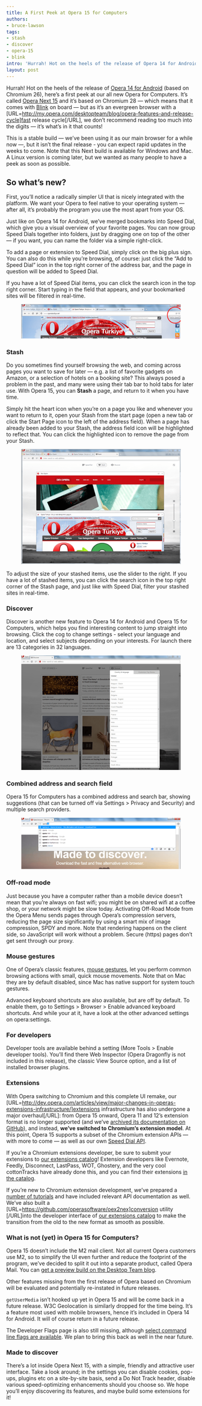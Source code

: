 ```yaml
---
title: A First Peek at Opera 15 for Computers
authors:
- bruce-lawson
tags:
- stash
- discover
- opera-15
- blink
intro: 'Hurrah! Hot on the heels of the release of Opera 14 for Android (based on Chromium 26), here’s a first peek at our all new Opera for Computers. It’s called Opera Next 15 and it’s based on Chromium 28 — which means that it comes with Blink on board — but as it’s an evergreen browser with a fast release cycle, we don’t recommend reading too much into the digits — it’s what’s in it that counts!'
layout: post
---
```


Hurrah! Hot on the heels of the release of [Opera 14 for Android][1] (based on Chromium 26), here’s a first peek at our all new Opera for Computers. It’s called [Opera Next 15][2] and it’s based on Chromium 28 — which means that it comes with [Blink][3] on board — but as it’s an evergreen browser with a [URL=http://my.opera.com/desktopteam/blog/opera-features-and-release-cycle]fast release cycle[/URL], we don’t recommend reading too much into the digits — it’s what’s in it that counts!

[1]: /blog/opera-14-for-android-is-out
[2]: http://www.opera.com/next/
[3]: http://www.chromium.org/blink

This is a stable build — we’ve been using it as our main browser for a while now —, but it isn’t the final release - you can expect rapid updates in the weeks to come. Note that this Next build is available for Windows and Mac. A Linux version is coming later, but we wanted as many people to have a peek as soon as possible.

## So what’s new?

First, you’ll notice a radically simpler UI that is nicely integrated with the platform. We want your Opera to feel native to your operating system — after all, it’s probably the program you use the most apart from your OS.

Just like on Opera 14 for Android, we’ve merged bookmarks into Speed Dial, which give you a visual overview of your favorite pages. You can now group Speed Dials together into folders, just by dragging one on top of the other — if you want, you can name the folder via a simple right-click.

To add a page or extension to Speed Dial, simply click on the big plus sign. You can also do this while you’re browsing, of course: just click the “Add to Speed Dial” icon in the top right corner of the address bar, and the page in question will be added to Speed Dial.

If you have a lot of Speed Dial items, you can click the search icon in the top right corner. Start typing in the field that appears, and your bookmarked sites will be filtered in real-time.

<figure>
	<img src="/blog/a-first-peek-at-opera-15-for-computers/add-to-speed-dial.png">
</figure>

### Stash

Do you sometimes find yourself browsing the web, and coming across pages you want to save for later — e.g. a list of favorite gadgets on Amazon, or a selection of hotels on a booking site? This always posed a problem in the past, and many were using their tab bar to hold tabs for later use. With Opera 15, you can **Stash** a page, and return to it when you have time.

Simply hit the heart icon when you’re on a page you like and whenever you want to return to it, open your Stash from the start page (open a new tab or click the Start Page icon to the left of the address field). When a page has already been added to your Stash, the address field icon will be highlighted to reflect that. You can click the highlighted icon to remove the page from your Stash.

<figure>
	<img src="/blog/a-first-peek-at-opera-15-for-computers/stash.png">
</figure>

To adjust the size of your stashed items, use the slider to the right. If you have a lot of stashed items, you can click the search icon in the top right corner of the Stash page, and just like with Speed Dial, filter your stashed sites in real-time.

### Discover

Discover is another new feature to Opera 14 for Android and Opera 15 for Computers, which helps you find interesting content to jump straight into browsing. Click the cog to change settings - select your language and location, and select subjects depending on your interests. For launch there are 13 categories in 32 languages.

<figure>
	<img src="/blog/a-first-peek-at-opera-15-for-computers/discover.png">
</figure>

### Combined address and search field

Opera 15 for Computers has a combined address and search bar, showing suggestions (that can be turned off via Settings > Privacy and Security) and multiple search providers.

<figure>
	<img src="/blog/a-first-peek-at-opera-15-for-computers/smartbox.png">
</figure>

### Off-road mode

Just because you have a computer rather than a mobile device doesn’t mean that you’re always on fast wifi; you might be on shared wifi at a coffee shop, or your network might be slow today. Activating Off-Road Mode from the Opera Menu sends pages through Opera’s compression servers, reducing the page size significantly by using a smart mix of image compression, SPDY and more. Note that rendering happens on the client side, so JavaScript will work without a problem. Secure (https) pages don’t get sent through our proxy.

### Mouse gestures

One of Opera’s classic features, [mouse gestures][4], let you perform common browsing actions with small, quick mouse movements. Note that on Mac they are by default disabled, since Mac has native support for system touch gestures.

[4]: http://www.opera.com/help/tutorials/gestures/

Advanced keyboard shortcuts are also available, but are off by default. To enable them, go to Settings > Browser > Enable advanced keyboard shortcuts. And while your at it, have a look at the other advanced settings on opera:settings.

### For developers

Developer tools are available behind a setting (More Tools > Enable developer tools). You’ll find there Web Inspector (Opera Dragonfly is not included in this release), the classic View Source option, and a list of installed browser plugins.

### Extensions

With Opera switching to Chromium and this complete UI remake, our [URL=http://dev.opera.com/articles/view/major-changes-in-operas-extensions-infrastructure/]extensions infrastructure has also undergone a major overhaul[/URL]: from Opera 15 onward, Opera 11 and 12’s extension format is no longer supported (and we’ve [archived its documentation on GitHub][5]), and instead, **we’ve switched to Chromium’s extension model**. At this point, Opera 15 supports a subset of the Chromium extension APIs — with more to come — as well as our own [Speed Dial API][6].

[5]: https://github.com/operasoftware/operaextensions.js/tree/master/docs
[6]: http://dev.opera.com/extension-docs/tut_sd_extensions.html

If you’re a Chromium extensions developer, be sure to submit your extensions to [our extensions catalog][7]! Extension developers like Evernote, Feedly, Disconnect, LastPass, WOT, Ghostery, and the very cool cottonTracks have already done this, and you can find their extensions [in the catalog][8].

[7]: http://addons.opera.com/extensions/
[8]: https://addons.opera.com/en/extensions/

If you’re new to Chromium extension development, we’ve prepared a [number of tutorials][9] and have included relevant API documentation as well. We’ve also built a [URL=https://github.com/operasoftware/oex2nex]conversion utility [/URL]into the developer interface of [our extensions catalog][10] to make the transition from the old to the new format as smooth as possible.

[9]: http://dev.opera.com/extension-docs/
[10]: http://addons.opera.com/extensions/

### What is not (yet) in Opera 15 for Computers?

Opera 15 doesn’t include the M2 mail client. Not all current Opera customers use M2, so to simplify the UI even further and reduce the footprint of the program, we’ve decided to split it out into a separate product, called Opera Mail. You can [get a preview build on the Desktop Team blog][11].

[11]: http://my.opera.com/desktopteam/blog/opera-next-15-0-released/

Other features missing from the first release of Opera based on Chromium will be evaluated and potentially re-instated in future releases.

`getUserMedia` isn’t hooked up yet in Opera 15 and will be come back in a future release. W3C Geolocation is similarly dropped for the time being. It’s a feature most used with mobile browsers, hence it’s included in Opera 14 for Android. It will of course return in a future release.

The Developer Flags page is also still missing, although [select command line flags are available][12]. We plan to bring this back as well in the near future.

[12]: http://www.chromium.org/developers/how-tos/run-chromium-with-flags

### Made to discover

There’s a lot inside Opera Next 15, with a simple, friendly and attractive user interface. Take a look around; in the settings you can disable cookies, pop-ups, plugins etc on a site-by-site basis, send a Do Not Track header, disable various speed-optimizing enhancements should you choose so. We hope you’ll enjoy discovering its features, and maybe build some extensions for it!